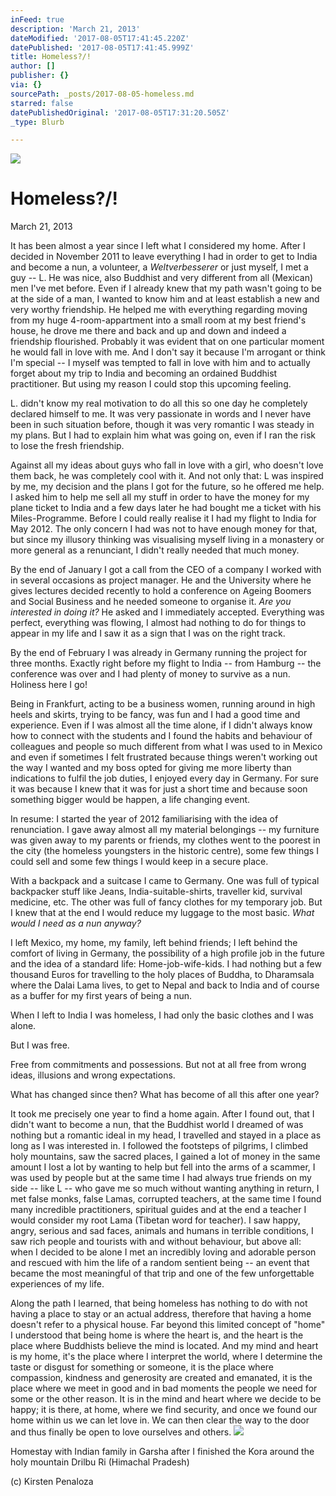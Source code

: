```yaml
---
inFeed: true
description: 'March 21, 2013'
dateModified: '2017-08-05T17:41:45.220Z'
datePublished: '2017-08-05T17:41:45.999Z'
title: Homeless?/!
author: []
publisher: {}
via: {}
sourcePath: _posts/2017-08-05-homeless.md
starred: false
datePublishedOriginal: '2017-08-05T17:31:20.505Z'
_type: Blurb

---
```

![](https://the-grid-user-content.s3-us-west-2.amazonaws.com/13772f57-d63c-40fc-8b68-281fbe2675dc.jpg)

# **Homeless?/!**

March 21, 2013

It has been almost a year since I left what I considered my home. After I decided in November 2011 to leave everything I had in order to get to India and become a nun, a volunteer, a _Weltverbesserer_ or just myself, I met a guy --  L. He was nice, also Buddhist and very different from all (Mexican) men I've met before. Even if I already knew that my path wasn't going to be at the side of a man, I wanted to know him and at least establish a new and very worthy friendship. He helped me with everything regarding moving from my huge 4-room-appartment into a small room at my best friend's house, he drove me there and back and up and down and indeed a friendship flourished. Probably it was evident that on one particular moment he would fall in love with me. And I don't say it because I'm arrogant or think I'm special -- I myself was tempted to fall in love with him and to actually forget about my trip to India and becoming an ordained Buddhist practitioner. But using my reason I could stop this upcoming feeling.

L. didn't know my real motivation to do all this so one day he completely declared himself to me. It was very passionate in words and I never have been in such situation before, though it was very romantic I was steady in my plans. But I had to explain him what was going on, even if I ran the risk to lose the fresh friendship.

Against all my ideas about guys who fall in love with a girl, who doesn't love them back, he was completely cool with it. And not only that: L was inspired by me, my decision and the plans I got for the future, so he offered me help. I asked him to help me sell all my stuff in order to have the money for my plane ticket to India and a few days later he had bought me a ticket with his Miles-Programme. Before I could really realise it I had my flight to India for May 2012\. The only concern I had was not to have enough money for that, but since my illusory thinking was visualising myself living in a monastery or more general as a renunciant, I didn't really needed that much money.

By the end of January I got a call from the CEO of a company I worked with in several occasions as project manager. He and the University where he gives lectures decided recently to hold a conference on Ageing Boomers and Social Business and he needed someone to organise it. _Are you interested in doing it?_ He asked and I immediately accepted. Everything was perfect, everything was flowing, I almost had nothing to do for things to appear in my life and I saw it as a sign that I was on the right track.

By the end of February I was already in Germany running the project for three months. Exactly right before my flight to India -- from Hamburg -- the conference was over and I had plenty of money to survive as a nun. Holiness here I go!

Being in Frankfurt, acting to be a business women, running around in high heels and skirts, trying to be fancy, was fun and I had a good time and experience. Even if I was almost all the time alone, if I didn't always know how to connect with the students and I found the habits and behaviour of colleagues and people so much different from what I was used to in Mexico and even if sometimes I felt frustrated because things weren't working out the way I wanted and my boss opted for giving me more liberty than indications to fulfil the job duties, I enjoyed every day in Germany. For sure it was because I knew that it was for just a short time and because soon something bigger would be happen, a life changing event.

In resume: I started the year of 2012 familiarising with the idea of renunciation. I gave away almost all my material belongings -- my furniture was given away to my parents or friends, my clothes went to the poorest in the city (the homeless youngsters in the historic centre), some few things I could sell and some few things I would keep in a secure place.

With a backpack and a suitcase I came to Germany. One was full of typical backpacker stuff like Jeans, India-suitable-shirts, traveller kid, survival medicine, etc. The other was full of fancy clothes for my temporary job. But I knew that at the end I would reduce my luggage to the most basic. _What would I need as a nun anyway?_

I left Mexico, my home, my family, left behind friends; I left behind the comfort of living in Germany, the possibility of a high profile job in the future and the idea of a standard life: Home-job-wife-kids. I had nothing but a few thousand Euros for travelling to the holy places of Buddha, to Dharamsala where the Dalai Lama lives, to get to Nepal and back to India and of course as a buffer for my first years of being a nun.

When I left to India I was homeless, I had only the basic clothes and I was alone.

But I was free.

Free from commitments and possessions. But not at all free from wrong ideas, illusions and wrong expectations.

What has changed since then? What has become of all this after one year?

It took me precisely one year to find a home again. After I found out, that I didn't want to become a nun, that the Buddhist world I dreamed of was nothing but a romantic ideal in my head, I travelled and stayed in a place as long as I was interested in. I followed the footsteps of pilgrims, I climbed holy mountains, saw the sacred places, I gained a lot of money in the same amount I lost a lot by wanting to help but fell into the arms of a scammer, I was used by people but at the same time I had always true friends on my side -- like L -- who gave me so much without wanting anything in return, I met false monks, false Lamas, corrupted teachers, at the same time I found many incredible practitioners, spiritual guides and at the end a teacher I would consider my root Lama (Tibetan word for teacher). I saw happy, angry, serious and sad faces, animals and humans in terrible conditions, I saw rich people and tourists with and without behaviour, but above all: when I decided to be alone I met an incredibly loving and adorable person and rescued with him the life of a random sentient being -- an event that became the most meaningful of that trip and one of the few unforgettable experiences of my life.

Along the path I learned, that being homeless has nothing to do with not having a place to stay or an actual address, therefore that having a home doesn't refer to a physical house. Far beyond this limited concept of "home" I understood that being home is where the heart is, and the heart is the place where Buddhists believe the mind is located. And my mind and heart is my home, it's the place where I interpret the world, where I determine the taste or disgust for something or someone, it is the place where compassion, kindness and generosity are created and emanated, it is the place where we meet in good and in bad moments the people we need for some or the other reason. It is in the mind and heart where we decide to be happy; it is there, at home, where we find security, and once we found our home within us we can let love in. We can then clear the way to the door and thus finally be open to love ourselves and others.
![](https://the-grid-user-content.s3-us-west-2.amazonaws.com/2ddb73f3-47e1-4007-a401-8510c90e37cc.jpg)

Homestay with Indian family in Garsha after I finished the Kora around the holy mountain Drilbu Ri (Himachal Pradesh)

(c) Kirsten Penaloza